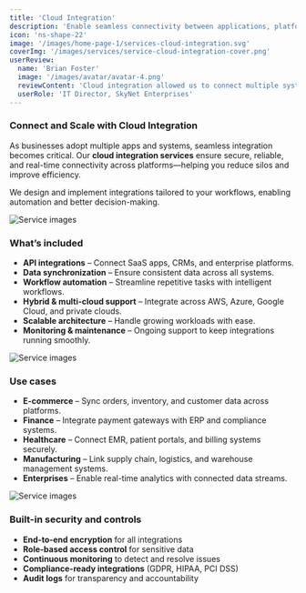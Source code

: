 ```yaml
---
title: 'Cloud Integration'
description: 'Enable seamless connectivity between applications, platforms, and data systems with secure and scalable cloud integration services.'
icon: 'ns-shape-22'
image: '/images/home-page-1/services-cloud-integration.svg'
coverImg: '/images/services/service-cloud-integration-cover.png'
userReview:
  name: 'Brian Foster'
  image: '/images/avatar/avatar-4.png'
  reviewContent: 'Cloud integration allowed us to connect multiple systems effortlessly. Now our teams work in sync, and data flows securely across the entire organization.'
  userRole: 'IT Director, SkyNet Enterprises'
---
```


### Connect and Scale with Cloud Integration

As businesses adopt multiple apps and systems, seamless integration becomes critical. Our **cloud integration services** ensure secure, reliable, and real-time connectivity across platforms—helping you reduce silos and improve efficiency.

We design and implement integrations tailored to your workflows, enabling automation and better decision-making.

![Service images](/images/services/service-details-1.png)

### What’s included

- **API integrations** – Connect SaaS apps, CRMs, and enterprise platforms.
- **Data synchronization** – Ensure consistent data across all systems.
- **Workflow automation** – Streamline repetitive tasks with intelligent workflows.
- **Hybrid & multi-cloud support** – Integrate across AWS, Azure, Google Cloud, and private clouds.
- **Scalable architecture** – Handle growing workloads with ease.
- **Monitoring & maintenance** – Ongoing support to keep integrations running smoothly.

![Service images](/images/services/service-details-2.png)

### Use cases

- **E-commerce** – Sync orders, inventory, and customer data across platforms.
- **Finance** – Integrate payment gateways with ERP and compliance systems.
- **Healthcare** – Connect EMR, patient portals, and billing systems securely.
- **Manufacturing** – Link supply chain, logistics, and warehouse management systems.
- **Enterprises** – Enable real-time analytics with connected data streams.

![Service images](/images/services/service-details-3.jpg)

### Built-in security and controls

- **End-to-end encryption** for all integrations
- **Role-based access control** for sensitive data
- **Continuous monitoring** to detect and resolve issues
- **Compliance-ready integrations** (GDPR, HIPAA, PCI DSS)
- **Audit logs** for transparency and accountability

